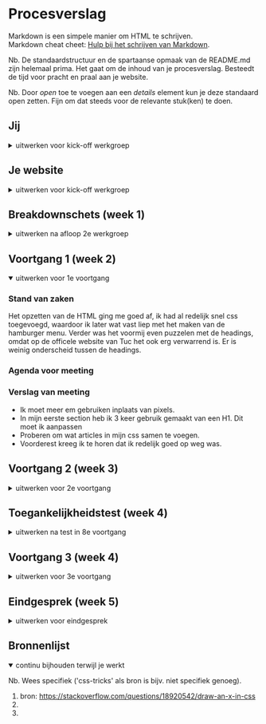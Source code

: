 # Procesverslag
Markdown is een simpele manier om HTML te schrijven.  
Markdown cheat cheet: [Hulp bij het schrijven van Markdown](https://github.com/adam-p/markdown-here/wiki/Markdown-Cheatsheet).

Nb. De standaardstructuur en de spartaanse opmaak van de README.md zijn helemaal prima. Het gaat om de inhoud van je procesverslag. Besteedt de tijd voor pracht en praal aan je website.

Nb. Door *open* toe te voegen aan een *details* element kun je deze standaard open zetten. Fijn om dat steeds voor de relevante stuk(ken) te doen.





## Jij

<details>
<summary>uitwerken voor kick-off werkgroep</summary>

### Auteur:
Jaimy-lee Krumeich

#### Je startniveau:
Rood

#### Je focus:
Ik denk beide.. Twijfel nog. Ik wil van beide zo ver mogelijk komen. Het liefst wel helemaal responsive!
 
</details>





## Je website

<details>
<summary>uitwerken voor kick-off werkgroep</summary>

### Je opdracht:
https://www.tuc.nl

#### Screenshot(s) van de eerste pagina (small screen): 
hier de naam van de pagina  
<img src="images/screenshot-tuc.jpg" width="375px" alt="screenshot eerste tuc pagina">

#### Screenshot(s) van de tweede pagina (small screen):
hier de naam van de pagina  
<img src="images/screenshot2-tuc.jpg" width="375px" alt="screenshot tweede tuc pagina">
 
</details>



## Breakdownschets (week 1)

<details>
<summary>uitwerken na afloop 2e werkgroep</summary>

### de hele pagina: 
<img src="images/breakdownschets.png" width="375px" alt="breakdown van de hele pagina">

<!-- ### dynamisch deel (bijv menu): 
<img src="images/dummy-plaatje.jpg" width="375px" alt="breakdown van een dynamisch deel">

### wellicht nog een dynamisch deel (bijv filter): 
<img src="images/dummy-plaatje.jpg" width="375px" alt="breakdown van nog een dynamisch deel"> -->

</details>





## Voortgang 1 (week 2)

<details open>
<summary>uitwerken voor 1e voortgang</summary>

### Stand van zaken
Het opzetten van de HTML ging me goed af, ik had al redelijk snel css toegevoegd, waardoor ik later wat vast liep met het maken van de hamburger menu. Verder was het voormij even puzzelen met de headings, omdat op de officele website van Tuc het ook erg verwarrend is. Er is weinig onderscheid tussen de headings. 




### Agenda voor meeting


### Verslag van meeting

- Ik moet meer em gebruiken inplaats van pixels.
- In mijn eerste section heb ik 3 keer gebruik gemaakt van een H1. Dit moet ik aanpassen
- Proberen om wat articles in mijn css samen te voegen. 
- Voorderest kreeg ik te horen dat ik redelijk goed op weg was. 

</details>





## Voortgang 2 (week 3)

<details>
<summary>uitwerken voor 2e voortgang</summary>

### Stand van zaken
Ik wilde een aantal elementen laten werken door middel van JS. Javascript is niet echt een sterk punt van mij, dus ik vond het lastig. Ik was wel al op de goede weg, maar tijdens het voortgang gesprek kwamen we er gezamelijk ook niet uit. Ik wilde dat wanneer je op het share icoontje klikt er media iconen werden toegevoegd. Ik begon bij 1 icon, namelijk het Facebook icoontje. Dit is gelukt, maar na veel te geprobeerd te hebben krijg ik het nog steeds niet voor elkaar dat dat in iedere article gebeurt. 

<img src="images/share-facebook.jpg" width="375px" alt="voorbeeld shareicon">
<img src="images/js-code-icon.jpg" width="375px" alt="screenshot code js">


Samen met Bo en Carolin hebben we al dingen aangepast in JS, zoals: querySelectorAll toevoegen ect.
Als tip kreeg ik om wat meer classes te gebruiken, om zo het mijzelf ook makkelijker te maken in de JS.

Verder heb ik van mijn eerste pagina ongeveer 85% af. De elementen die ik nu nog mis dat zijn meer de (micro)interacties en de footer. De footer stelde ik eigenlijk steeds uit, omdat ik lastigere elementen eerst wilde laten werken. 

Hamburger menu heb ik na veel uur eindelijk voor elkaar gekregen, deels doormiddel van de codepen uitleg van Sanne, maar, omdat ik het net anders wilde heb ik de codes wel moeten ontcijferen tot ik het kon toe passen. 

Ik ga kijken of ik het nog in me eentje voor elkaar kan krijgen in de aankomende weken. 


### Agenda voor meeting
Er waren geen medestudenten aanwezig tijdens het voortgang gesprek.

### Verslag van meeting
hier na afloop snel de uitkomsten van de meeting vastleggen

- Nog verder gaan met JS
- Beginnen aan de tweede pagina
- Classes toevoegen
</details>





## Toegankelijkheidstest (week 4)

<details>
<summary>uitwerken na test in 8e voortgang</summary>

### Bevindingen
Screenreader - Sommige a tags staan klein beetje naast de afbeelding, klikken kan wel doormiddel van de enter. 
Bril vlekken > Redelijk 
Bril zwarte vlek > Ik zag alleen de randen van de website.
Bril andere vlekken > Kon nog goed door de website navigeren

#### Screenreader
Toen ik de screenreader geactiveerd had op mijn macbook kon ik kijken of de structuur van de website klopt en of mijn alt teksten relevant waren. Dit was gelukkig het geval. Ik had de focus state uitgewerkt, waardoor het goed te volgen was. Verder moet ik nog wel enkele margin opmaak weghalen, want deze verschuiven de boel.


#### Titel tweede bevinding. 



#### Titel volgende bevinding. 



#### Titel nog een bevinding. 

Ook heb ik hulp gekregen van Robert met een punt waar ik vast liep, namelijk de share - media iconen.
</details>





## Voortgang 3 (week 4)

<details>
<summary>uitwerken voor 3e voortgang</summary>

### Stand van zaken
De eerste en tweedepagina zijn zo goed als af, nu werken aan de laatste details.
De laatste puntjes op de i zetten gaat wat meer met moeite. Ik ben momenteel wat meer Javascript aan het toevoegen. De website is naar mij genoeg goed responsive en nu ga ik verder met de plane, dus het opmaken van de buttons ect. Doordat ik de focus states heb opgemaakt, kun je makkelijker met de Tab door de pagina heen. Verder heb ik ook de hover state volledig uitgewerkt met icons. 

Ik heb mijn Css en HTML door de validator gehaald om te kijken of deze fouten bevatten.
In mijn CSS had ik geen warnings of errors. In mijn Html pagina's enkele warnings over dat sommige articles of section geen heading bevatten en een error, omdat ik in de naam van sommige images een spattie gebruikt heb. Dit moet ik nog aanpassen. 

<img src="images/csschecker.png" width="375px" alt="validator css">
<img src="images/cssvalidator.png" width="375px" alt="validator css">
<img src="images/roomkaaspagecheck.png" width="375px" alt="roomkaas page validator ">
<img src="images/indexchecker.png" width="375px" alt="index validator ">


### Agenda voor meeting
samen met je groepje opstellen

| student 1      | student 2          | student 3    | student 4        |
| ---            | ---                | ---          | ---              |
| dit bespreken  | en dit             | en ik dit    | en dan ik dat    |
| en dat ook nog | dit als er tijd is | nog een punt | dit wil ik zeker |
| ...            | ...                | ...          | ...              |


### Verslag van meeting
hier na afloop snel de uitkomsten van de meeting vastleggen

- punt 1
- punt 2
- nog een punt
- ...

</details>





## Eindgesprek (week 5)

<details>
<summary>uitwerken voor eindgesprek</summary>

### Stand van zaken
Na mijn laatste voortgang gesprek heb ik aan het volgende gewerkt:
- Elementen toevoegen voor de fun, zoals een zoekbalk en de toon alles button gemaakt dat de text weer aangepast wordt naar toon minder
- image aangepast met behulp van object-fit:cover
- Footer afgemaakt 
- Vergeten bronnen toegevoegd
- list-style:none 
- Nog wat keyframes toegevoegd om het nog speelser te maken
- Aanpassingen in mediarequerys

- Proberen verder te komen met de slider
Helaas is het niet meer binnen de tijd gelukt om de slider goed te krijgen. Ik heb hulp gevraagd, en er werd mij verteld dat ik moet kijken om te werken met if and else. Toch is het niet gelukt en had ik niet meer tijd om verdere hulp te krijgen (stress door HCI tentamen tussen door ;( )). Veel geprobeerd door research van het internet, maar doordat ik er te lang naar bleef kijken zag ik het niet meer. Volgende keer beter!

Ook heb ik mijn codes weer door de validator gehaald en dit waren de resultaten:



### Screenshot(s)

Resultaten validator html:
<img src="images/screenshothtml1.png" width="375px" alt="index validator ">
<img src="images/screenshothtml2.png" width="375px" alt="index validator ">
Resultaten validator css:
<img src="images/screenshotcss.png" width="375px" alt="css validator ">

Vast gelopen bij dit:
<img src="images/jscode.png" width="375px" alt="js code">
<img src="images/screenshottucpage.png" width="375px" alt="js code">

</details>





## Bronnenlijst

<details open>
<summary>continu bijhouden terwijl je werkt</summary>

Nb. Wees specifiek ('css-tricks' als bron is bijv. niet specifiek genoeg).

1. bron: https://stackoverflow.com/questions/18920542/draw-an-x-in-css 
2. 
3.

</details>
